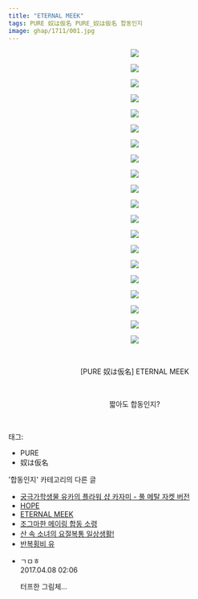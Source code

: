 ```yaml
---
title: "ETERNAL MEEK"
tags: PURE 奴は仮名 PURE_奴は仮名 합동인지
image: ghap/1711/001.jpg
---
```

<div class="article">
<p style="text-align: center; clear: none; float: none;"><img src="{{ site.nasurl }}/ghap/1711/001.jpg"/></p>
<p style="text-align: center; clear: none; float: none;"><img src="{{ site.nasurl }}/ghap/1711/002.jpg"/></p>
<p style="text-align: center; clear: none; float: none;"><img src="{{ site.nasurl }}/ghap/1711/003.jpg"/></p>
<p style="text-align: center; clear: none; float: none;"><img src="{{ site.nasurl }}/ghap/1711/004.jpg"/></p>
<p style="text-align: center; clear: none; float: none;"><img src="{{ site.nasurl }}/ghap/1711/005.jpg"/></p>
<p style="text-align: center; clear: none; float: none;"><img src="{{ site.nasurl }}/ghap/1711/006.jpg"/></p>
<p style="text-align: center; clear: none; float: none;"><img src="{{ site.nasurl }}/ghap/1711/007.jpg"/></p>
<p style="text-align: center; clear: none; float: none;"><img src="{{ site.nasurl }}/ghap/1711/008.jpg"/></p>
<p style="text-align: center; clear: none; float: none;"><img src="{{ site.nasurl }}/ghap/1711/009.jpg"/></p>
<p style="text-align: center; clear: none; float: none;"><img src="{{ site.nasurl }}/ghap/1711/010.jpg"/></p>
<p style="text-align: center; clear: none; float: none;"><img src="{{ site.nasurl }}/ghap/1711/011.jpg"/></p>
<p style="text-align: center; clear: none; float: none;"><img src="{{ site.nasurl }}/ghap/1711/012.jpg"/></p>
<p style="text-align: center; clear: none; float: none;"><img src="{{ site.nasurl }}/ghap/1711/013.jpg"/></p>
<p style="text-align: center; clear: none; float: none;"><img src="{{ site.nasurl }}/ghap/1711/014.jpg"/></p>
<p style="text-align: center; clear: none; float: none;"><img src="{{ site.nasurl }}/ghap/1711/015.jpg"/></p>
<p style="text-align: center; clear: none; float: none;"><img src="{{ site.nasurl }}/ghap/1711/016.jpg"/></p>
<p style="text-align: center; clear: none; float: none;"><img src="{{ site.nasurl }}/ghap/1711/017.jpg"/></p>
<p style="text-align: center; clear: none; float: none;"><img src="{{ site.nasurl }}/ghap/1711/018.jpg"/></p>
<p style="text-align: center; clear: none; float: none;"><img src="{{ site.nasurl }}/ghap/1711/019.jpg"/></p>
<p style="text-align: center; clear: none; float: none;"><img src="{{ site.nasurl }}/ghap/1711/020.jpg"/></p>
<p style="text-align: center; clear: none; float: none;"><br/></p>
<p style="text-align: center; clear: none; float: none;">[PURE 奴は仮名] ETERNAL MEEK</p>
<p style="text-align: center; clear: none; float: none;"><br/></p>
<p style="text-align: center; clear: none; float: none;">짧아도 합동인지?</p>
<p><br/></p>
</div><div class="tagTrail">
<p>태그: </p>
<ul>
<li>PURE</li>
<li>奴は仮名</li>
</ul>
</div><div class="another">
<p>'합동인지' 카테고리의 다른 글</p>
<ul>
<li><a href="/2016-08-20-ghap_1733">궁극가학생물 유카의 플라워 샵 카자미 - 풀 메탈 자켓 버전</a></li>
<li><a href="/2016-08-20-ghap_1714">HOPE</a></li>
<li><a href="/2016-08-20-ghap_1711">ETERNAL MEEK</a></li>
<li><a href="/2016-08-19-ghap_1702">조그마한 메이링 합동 소령</a></li>
<li><a href="/2016-08-17-ghap_1649">산 속 소녀의 요절복통 일상생활!</a></li>
<li><a href="/2016-08-16-ghap_1608">반복횡비  유</a></li>
</ul>
</div><div class="cb_module cb_fluid">
<div class="cb_wrt cb_profile">
<div class="comment">
<ul>
<li class="cb_thumb_off" id="comment14960151">
<div class="cb_comment_area">
<div class="cb_info_area">
<div class="cb_section">
<span class="cb_nick_name">ㄱㅁㅎ</span>
</div>
<div class="cb_section">
<span class="cb_date">2017.04.08 02:06 </span>
</div>
</div>
<div class="cb_dsc_comment">
<p class="cb_dsc">
											터프한 그림체...
										</p>
</div>
</div></li>
</ul>
</div>
</div><!-- commentList close -->
</div>